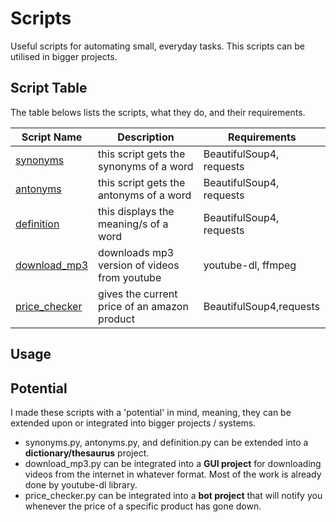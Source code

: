 # Scripts
Useful scripts for automating small, everyday tasks. This scripts can be utilised in bigger projects.

## Script Table
The table belows lists the scripts, what they do, and their requirements.

| Script Name                     | Description                                  | Requirements             |
| ------------------------------- | -------------------------------------------- |  ----------------------- |
| [synonyms](synonyms.py)         | this script gets the synonyms of a word      | BeautifulSoup4, requests |
| [antonyms](antonyms.py)         | this script gets the antonyms of a word      | BeautifulSoup4, requests |
| [definition](definition.py)     | this displays the meaning/s of a word        | BeautifulSoup4, requests |
| [download_mp3](download_mp3.py) | downloads mp3 version of videos from youtube | youtube-dl, ffmpeg       |
| [price_checker](price_checker.py) | gives the current price of an amazon product | BeautifulSoup4,requests       |

## Usage


## Potential
I made these scripts with a 'potential' in mind, meaning, they can be extended upon or integrated into bigger projects / systems.

- synonyms.py, antonyms.py, and definition.py can be extended into a **dictionary/thesaurus** project.
- download_mp3.py can be integrated into a **GUI project** for downloading videos from the internet in whatever format. Most of the work is already done by youtube-dl library.
- price_checker.py can be integrated into a **bot project** that will notify you whenever the price of a specific product has gone down.